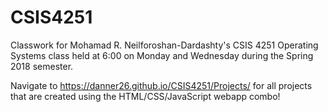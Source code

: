 # CSIS4251
Classwork for Mohamad R. Neilforoshan-Dardashty's CSIS 4251 Operating Systems class held at 6:00 on Monday and Wednesday during the Spring 2018 semester.

Navigate to https://danner26.github.io/CSIS4251/Projects/ for all projects that are created using the HTML/CSS/JavaScript webapp combo! 
